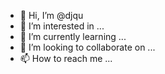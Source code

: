 - 👋 Hi, I’m @djqu
- 👀 I’m interested in ...
- 🌱 I’m currently learning ...
- 💞️ I’m looking to collaborate on ...
- 📫 How to reach me ...

<!---
djqu/djqu is a ✨ special ✨ repository because its `README.md` (this file) appears on your GitHub profile.
You can click the Preview link to take a look at your changes.
--->
